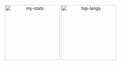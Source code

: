 <div align="center">
  <img alt="my-stats" height="180em" src="https://github-readme-stats-eo7j.vercel.app/api?username=filipe1902&show_icons=true&theme=holi" />
  <img alt="top-langs" height="180em" src="https://github-readme-stats-eo7j.vercel.app/api/top-langs/?username=filipe1902&layout=compact&theme=holi" />
</div>

